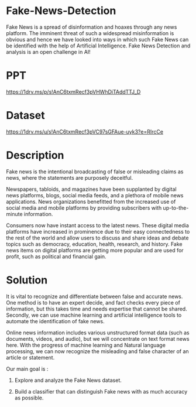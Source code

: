 # Fake-News-Detection

Fake News is a spread of disinformation and hoaxes through any news platform. The imminent threat of such a widespread misinformation is obvious and hence we have looked into ways in which such Fake News can be identified with the help of Artificial Intelligence. Fake News Detection and analysis is an open challenge in AI!

# PPT 
https://1drv.ms/p/s!AnC6txmRecf3pVHWhDiTAddTTJ_D

# Dataset 
https://1drv.ms/u/s!AnC6txmRecf3pVC97sGFAue-uyk3?e=RIrcCe

# Description
Fake news is the intentional broadcasting of false or misleading claims as news, where the statements are purposely deceitful.

Newspapers, tabloids, and magazines have been supplanted by digital news platforms, blogs, social media feeds, and a plethora of mobile news applications. News organizations benefitted from the increased use of social media and mobile platforms by providing subscribers with up-to-the-minute information.

Consumers now have instant access to the latest news. These digital media platforms have increased in prominence due to their easy connectedness to the rest of the world and allow users to discuss and share ideas and debate topics such as democracy, education, health, research, and history. Fake news items on digital platforms are getting more popular and are used for profit, such as political and financial gain.

# Solution
It is vital to recognize and differentiate between false and accurate news. One method is to have an expert decide, and fact checks every piece of information, but this takes time and needs expertise that cannot be shared. Secondly, we can use machine learning and artificial intelligence tools to automate the identification of fake news.

Online news information includes various unstructured format data (such as documents, videos, and audio), but we will concentrate on text format news here. With the progress of machine learning and Natural language processing, we can now recognize the misleading and false character of an article or statement.

Our main goal is :

1. Explore and analyze the Fake News dataset.

2. Build a classifier that can distinguish Fake news with as much accuracy as possible.

